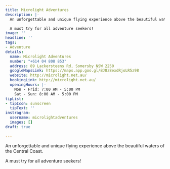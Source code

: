 ```yaml
---
title: Microlight Adventures
description: |-
  An unforgettable and unique flying experience above the beautiful waters of the Central Coast.

  A must try for all adventure seekers!
image: ''
headline: ''
tags:
- Adventure
details:
  name: Microlight Adventures
  number: "+614 04 808 853"
  address: 89 Lackersteens Rd, Somersby NSW 2250
  googleMapsLink: https://maps.app.goo.gl/BJ8z8exdRjoLR5z98
  website: http://microlight.net.au/
  bookingLink: http://microlight.net.au/
  openingHours: |-
    Mon - Frid: 7:00 AM - 5:00 PM
    Sat - Sun: 8:00 AM - 5:00 PM
tipList:
- tipIcon: sunscreen
  tipText: ''
instragram:
  username: microlightadventures
  images: []
draft: true

---
```

An unforgettable and unique flying experience above the beautiful waters of the Central Coast.

A must try for all adventure seekers!